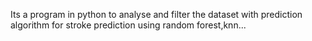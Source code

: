 Its a program in python to analyse and filter the dataset with prediction algorithm for stroke prediction using random forest,knn...
